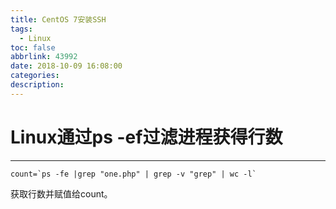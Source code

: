 ```yaml
---
title: CentOS 7安装SSH
tags:
  - Linux
toc: false
abbrlink: 43992
date: 2018-10-09 16:08:00
categories:
description:
---
```


# Linux通过ps -ef过滤进程获得行数

------------

```shell
count=`ps -fe |grep "one.php" | grep -v "grep" | wc -l`
```

获取行数并赋值给count。